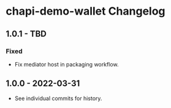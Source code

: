# chapi-demo-wallet Changelog

## 1.0.1 - TBD

### Fixed
- Fix mediator host in packaging workflow.

## 1.0.0 - 2022-03-31

- See individual commits for history.

